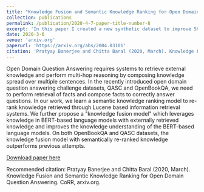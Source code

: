 ```yaml
---
title: "Knowledge Fusion and Semantic Knowledge Ranking for Open Domain Question Answering"
collection: publications
permalink: /publication/2020-4-7-paper-title-number-8
excerpt: 'In this paper I created a new synthetic dataset to improve SKR and a new QA model approach for MCQA achieving SOTA on OBQA and QASC datasets.'
date: 2020-3-6
venue: 'arxiv.org'
paperurl: 'https://arxiv.org/abs/2004.03101'
citation: 'Pratyay Banerjee and Chitta Baral (2020, March). Knowledge Fusion and Semantic Knowledge Ranking for Open Domain Question Answering. CoRR, arxiv.org.'
---
```


Open Domain Question Answering requires systems to retrieve external knowledge and perform multi-hop reasoning by composing knowledge spread over multiple sentences. In the recently introduced open domain question answering challenge datasets, QASC and OpenBookQA, we need to perform retrieval of facts and compose facts to correctly answer questions. In our work, we learn a semantic knowledge ranking model to re-rank knowledge retrieved through Lucene based information retrieval systems. We further propose a "knowledge fusion model" which leverages knowledge in BERT-based language models with externally retrieved knowledge and improves the knowledge understanding of the BERT-based language models. On both OpenBookQA and QASC datasets, the knowledge fusion model with semantically re-ranked knowledge outperforms previous attempts.

[Download paper here](https://arxiv.org/abs/2004.03101)

Recommended citation: Pratyay Banerjee and Chitta Baral (2020, March). Knowledge Fusion and Semantic Knowledge Ranking for Open Domain Question Answering. CoRR, arxiv.org.